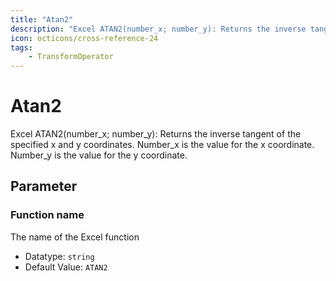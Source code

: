 ```yaml
---
title: "Atan2"
description: "Excel ATAN2(number_x; number_y): Returns the inverse tangent of the specified x and y coordinates. Number_x is the value for the x coordinate. Number_y is the value for the y coordinate."
icon: octicons/cross-reference-24
tags: 
    - TransformOperator
---
```

# Atan2
<!-- This file was generated - DO NOT CHANGE IT MANUALLY -->



Excel ATAN2(number_x; number_y): Returns the inverse tangent of the specified x and y coordinates. Number_x is the value for the x coordinate. Number_y is the value for the y coordinate.

## Parameter

### Function name

The name of the Excel function

- Datatype: `string`
- Default Value: `ATAN2`



